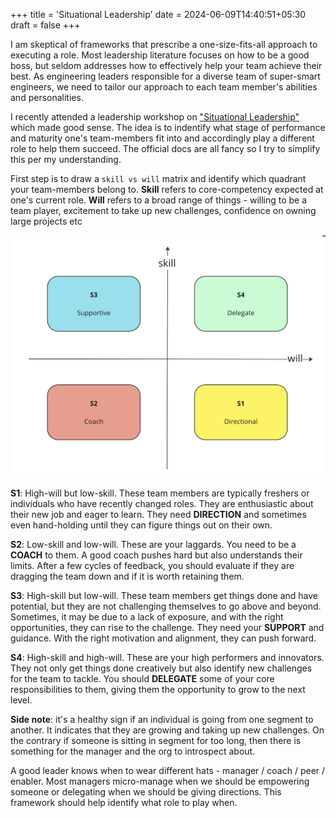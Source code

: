 +++
title = 'Situational Leadership'
date = 2024-06-09T14:40:51+05:30
draft = false
+++

I am skeptical of frameworks that prescribe a one-size-fits-all approach to executing a role. Most leadership literature focuses on how to be a good boss, but seldom addresses how to effectively help your team achieve their best. As engineering leaders responsible for a diverse team of super-smart engineers, we need to tailor our approach to each team member's abilities and personalities.

I recently attended a leadership workshop on ["Situational Leadership"](https://situational.com/situational-leadership) which made good sense. The idea is to indentify what stage of performance and maturity one's team-members fit into and accordingly play a different role to help them succeed. The official docs are all fancy so I try to simplify this per my understanding.

First step is to draw a `skill vs will` matrix and identify which quadrant your team-members belong to. **Skill** refers to core-competency expected at one's current role. **Will** refers to a broad range of things - willing to be a team player, excitement to take up new challenges, confidence on owning large projects etc

![matrix-1](quadrant-role.png)

**S1**: High-will but low-skill. These team members are typically freshers or individuals who have recently changed roles. They are enthusiastic about their new job and eager to learn. They need **DIRECTION** and sometimes even hand-holding until they can figure things out on their own.

**S2**: Low-skill and low-will. These are your laggards. You need to be a **COACH** to them. A good coach pushes hard but also understands their limits. After a few cycles of feedback, you should evaluate if they are dragging the team down and if it is worth retaining them.

**S3**: High-skill but low-will. These team members get things done and have potential, but they are not challenging themselves to go above and beyond. Sometimes, it may be due to a lack of exposure, and with the right opportunities, they can rise to the challenge. They need your **SUPPORT** and guidance. With the right motivation and alignment, they can push forward.

**S4**: High-skill and high-will. These are your high performers and innovators. They not only get things done creatively but also identify new challenges for the team to tackle. You should **DELEGATE** some of your core responsibilities to them, giving them the opportunity to grow to the next level.

**Side note**: it's a healthy sign if an individual is going from one segment to another. It indicates that they are growing and taking up new challenges. On the contrary if someone is sitting in segment for too long, then there is something for the manager and the org to introspect about.

A good leader knows when to wear different hats - manager / coach / peer / enabler. Most managers micro-manage when we should be empowering someone or delegating when we should be giving directions. This framework should help identify what role to play when.